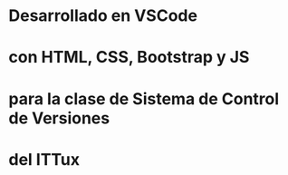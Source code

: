 # Desarrollado en VSCode
# con HTML, CSS, Bootstrap y JS
# para la clase de Sistema de Control de Versiones
# del ITTux
